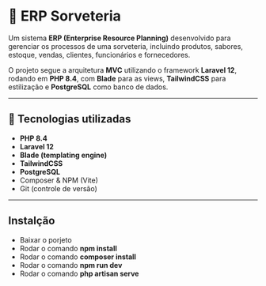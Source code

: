 # 🍦 ERP Sorveteria

Um sistema **ERP (Enterprise Resource Planning)** desenvolvido para gerenciar os processos de uma sorveteria, incluindo produtos, sabores, estoque, vendas, clientes, funcionários e fornecedores.  

O projeto segue a arquitetura **MVC** utilizando o framework **Laravel 12**, rodando em **PHP 8.4**, com **Blade** para as views, **TailwindCSS** para estilização e **PostgreSQL** como banco de dados.

---

## 🚀 Tecnologias utilizadas
- **PHP 8.4**
- **Laravel 12**
- **Blade (templating engine)**
- **TailwindCSS**
- **PostgreSQL**
- Composer & NPM (Vite)
- Git (controle de versão)

---
## Instalção

- Baixar o porjeto
- Rodar o comando **npm install**
- Rodar o comando **composer install**
- Rodar o comando **npm run dev**
- Rodar o comando **php artisan serve**
